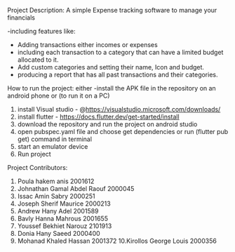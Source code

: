 Project Description: A simple Expense tracking software to manage your financials 

-including features like:
- Adding transactions either incomes or expenses
- including each transaction to a category that can have a limited budget allocated to it.
- Add custom categories and setting their name, Icon and budget.
- producing a report that has all past transactions and their categories.

How to run the project: 
either
-install the APK file in the repository on an android phone 
or (to run it on a PC)
1. install Visual studio - @https://visualstudio.microsoft.com/downloads/
2. install flutter - https://docs.flutter.dev/get-started/install
3. download the repository and run the project on android studio
4. open pubspec.yaml file and choose get dependencies or run (flutter pub get) command in terminal
5. start an emulator device
6. Run project



Project Contributors:
1. Poula hakem anis              2001612
2. Johnathan Gamal Abdel Raouf   2000045
3. Issac Amin Sabry              2000251
4. Joseph Sherif Maurice         2000213
5. Andrew Hany Adel              2001589
6. Bavly Hanna Mahrous           2001655
7. Youssef Bekhiet Narouz        2101913
8. Donia Hany Saeed              2000400
9. Mohanad Khaled Hassan         2001372
10.Kirollos George Louis         2000356
